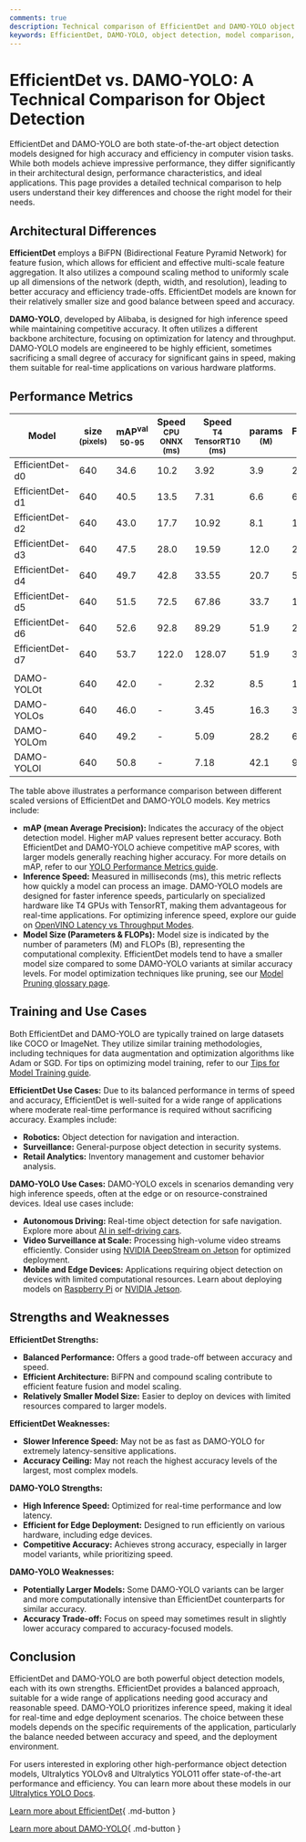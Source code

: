 ```yaml
---
comments: true
description: Technical comparison of EfficientDet and DAMO-YOLO object detection models, focusing on architecture, performance, and use cases.
keywords: EfficientDet, DAMO-YOLO, object detection, model comparison, computer vision, Ultralytics
---
```


# EfficientDet vs. DAMO-YOLO: A Technical Comparison for Object Detection

EfficientDet and DAMO-YOLO are both state-of-the-art object detection models designed for high accuracy and efficiency in computer vision tasks. While both models achieve impressive performance, they differ significantly in their architectural design, performance characteristics, and ideal applications. This page provides a detailed technical comparison to help users understand their key differences and choose the right model for their needs.

<script async src="https://cdn.jsdelivr.net/npm/chart.js@3.9.1/dist/chart.min.js"></script>
<script defer src="../../javascript/benchmark.js"></script>

<canvas id="modelComparisonChart" width="1024" height="400" active-models='["EfficientDet", "DAMO-YOLO"]'></canvas>

## Architectural Differences

**EfficientDet** employs a BiFPN (Bidirectional Feature Pyramid Network) for feature fusion, which allows for efficient and effective multi-scale feature aggregation. It also utilizes a compound scaling method to uniformly scale up all dimensions of the network (depth, width, and resolution), leading to better accuracy and efficiency trade-offs. EfficientDet models are known for their relatively smaller size and good balance between speed and accuracy.

**DAMO-YOLO**, developed by Alibaba, is designed for high inference speed while maintaining competitive accuracy. It often utilizes a different backbone architecture, focusing on optimization for latency and throughput. DAMO-YOLO models are engineered to be highly efficient, sometimes sacrificing a small degree of accuracy for significant gains in speed, making them suitable for real-time applications on various hardware platforms.

## Performance Metrics

| Model           | size<br><sup>(pixels) | mAP<sup>val<br>50-95 | Speed<br><sup>CPU ONNX<br>(ms) | Speed<br><sup>T4 TensorRT10<br>(ms) | params<br><sup>(M) | FLOPs<br><sup>(B) |
| --------------- | --------------------- | -------------------- | ------------------------------ | ----------------------------------- | ------------------ | ----------------- |
| EfficientDet-d0 | 640                   | 34.6                 | 10.2                           | 3.92                                | 3.9                | 2.54              |
| EfficientDet-d1 | 640                   | 40.5                 | 13.5                           | 7.31                                | 6.6                | 6.1               |
| EfficientDet-d2 | 640                   | 43.0                 | 17.7                           | 10.92                               | 8.1                | 11.0              |
| EfficientDet-d3 | 640                   | 47.5                 | 28.0                           | 19.59                               | 12.0               | 24.9              |
| EfficientDet-d4 | 640                   | 49.7                 | 42.8                           | 33.55                               | 20.7               | 55.2              |
| EfficientDet-d5 | 640                   | 51.5                 | 72.5                           | 67.86                               | 33.7               | 130.0             |
| EfficientDet-d6 | 640                   | 52.6                 | 92.8                           | 89.29                               | 51.9               | 226.0             |
| EfficientDet-d7 | 640                   | 53.7                 | 122.0                          | 128.07                              | 51.9               | 325.0             |
|                 |                       |                      |                                |                                     |                    |                   |
| DAMO-YOLOt      | 640                   | 42.0                 | -                              | 2.32                                | 8.5                | 18.1              |
| DAMO-YOLOs      | 640                   | 46.0                 | -                              | 3.45                                | 16.3               | 37.8              |
| DAMO-YOLOm      | 640                   | 49.2                 | -                              | 5.09                                | 28.2               | 61.8              |
| DAMO-YOLOl      | 640                   | 50.8                 | -                              | 7.18                                | 42.1               | 97.3              |

The table above illustrates a performance comparison between different scaled versions of EfficientDet and DAMO-YOLO models. Key metrics include:

- **mAP (mean Average Precision):** Indicates the accuracy of the object detection model. Higher mAP values represent better accuracy. Both EfficientDet and DAMO-YOLO achieve competitive mAP scores, with larger models generally reaching higher accuracy. For more details on mAP, refer to our [YOLO Performance Metrics guide](https://docs.ultralytics.com/guides/yolo-performance-metrics/).
- **Inference Speed:** Measured in milliseconds (ms), this metric reflects how quickly a model can process an image. DAMO-YOLO models are designed for faster inference speeds, particularly on specialized hardware like T4 GPUs with TensorRT, making them advantageous for real-time applications. For optimizing inference speed, explore our guide on [OpenVINO Latency vs Throughput Modes](https://docs.ultralytics.com/guides/optimizing-openvino-latency-vs-throughput-modes/).
- **Model Size (Parameters & FLOPs):** Model size is indicated by the number of parameters (M) and FLOPs (B), representing the computational complexity. EfficientDet models tend to have a smaller model size compared to some DAMO-YOLO variants at similar accuracy levels. For model optimization techniques like pruning, see our [Model Pruning glossary page](https://www.ultralytics.com/glossary/model-pruning).

## Training and Use Cases

Both EfficientDet and DAMO-YOLO are typically trained on large datasets like COCO or ImageNet. They utilize similar training methodologies, including techniques for data augmentation and optimization algorithms like Adam or SGD. For tips on optimizing model training, refer to our [Tips for Model Training guide](https://docs.ultralytics.com/guides/model-training-tips/).

**EfficientDet Use Cases:** Due to its balanced performance in terms of speed and accuracy, EfficientDet is well-suited for a wide range of applications where moderate real-time performance is required without sacrificing accuracy. Examples include:

- **Robotics:** Object detection for navigation and interaction.
- **Surveillance:** General-purpose object detection in security systems.
- **Retail Analytics:** Inventory management and customer behavior analysis.

**DAMO-YOLO Use Cases:** DAMO-YOLO excels in scenarios demanding very high inference speeds, often at the edge or on resource-constrained devices. Ideal use cases include:

- **Autonomous Driving:** Real-time object detection for safe navigation. Explore more about [AI in self-driving cars](https://www.ultralytics.com/solutions/ai-in-self-driving).
- **Video Surveillance at Scale:** Processing high-volume video streams efficiently. Consider using [NVIDIA DeepStream on Jetson](https://docs.ultralytics.com/guides/deepstream-nvidia-jetson/) for optimized deployment.
- **Mobile and Edge Devices:** Applications requiring object detection on devices with limited computational resources. Learn about deploying models on [Raspberry Pi](https://docs.ultralytics.com/guides/raspberry-pi/) or [NVIDIA Jetson](https://docs.ultralytics.com/guides/nvidia-jetson/).

## Strengths and Weaknesses

**EfficientDet Strengths:**

- **Balanced Performance:** Offers a good trade-off between accuracy and speed.
- **Efficient Architecture:** BiFPN and compound scaling contribute to efficient feature fusion and model scaling.
- **Relatively Smaller Model Size:** Easier to deploy on devices with limited resources compared to larger models.

**EfficientDet Weaknesses:**

- **Slower Inference Speed:** May not be as fast as DAMO-YOLO for extremely latency-sensitive applications.
- **Accuracy Ceiling:** May not reach the highest accuracy levels of the largest, most complex models.

**DAMO-YOLO Strengths:**

- **High Inference Speed:** Optimized for real-time performance and low latency.
- **Efficient for Edge Deployment:** Designed to run efficiently on various hardware, including edge devices.
- **Competitive Accuracy:** Achieves strong accuracy, especially in larger model variants, while prioritizing speed.

**DAMO-YOLO Weaknesses:**

- **Potentially Larger Models:** Some DAMO-YOLO variants can be larger and more computationally intensive than EfficientDet counterparts for similar accuracy.
- **Accuracy Trade-off:** Focus on speed may sometimes result in slightly lower accuracy compared to accuracy-focused models.

## Conclusion

EfficientDet and DAMO-YOLO are both powerful object detection models, each with its own strengths. EfficientDet provides a balanced approach, suitable for a wide range of applications needing good accuracy and reasonable speed. DAMO-YOLO prioritizes inference speed, making it ideal for real-time and edge deployment scenarios. The choice between these models depends on the specific requirements of the application, particularly the balance needed between accuracy and speed, and the deployment environment.

For users interested in exploring other high-performance object detection models, Ultralytics YOLOv8 and Ultralytics YOLO11 offer state-of-the-art performance and efficiency. You can learn more about these models in our [Ultralytics YOLO Docs](https://docs.ultralytics.com/models/).

[Learn more about EfficientDet](https://github.com/google/automl/tree/master/efficientdet){ .md-button }

[Learn more about DAMO-YOLO](https://github.com/tinyvision/DAMO-YOLO){ .md-button }
